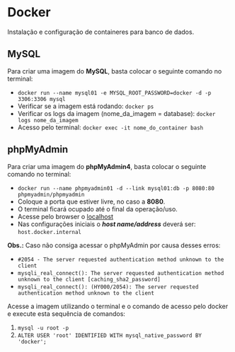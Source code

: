 # Docker

Instalação e configuração de containeres para banco de dados.

## MySQL

Para criar uma imagem do **MySQL**, basta colocar o seguinte comando no terminal:

* ```docker run --name mysql01 -e MYSQL_ROOT_PASSWORD=docker -d -p 3306:3306 mysql```
* Verificar se a imagem está rodando: ```docker ps```
* Verificar os logs da imagem (nome_da_imagem = database): ```docker logs nome_da_imagem```
* Acesso pelo terminal: ```docker exec -it nome_do_container bash```

## phpMyAdmin

Para criar uma imagem do **phpMyAdmin4**, basta colocar o seguinte comando no terminal:

* ```docker run --name phpmyadmin01 -d --link mysql01:db -p 8080:80 phpmyadmin/phpmyadmin```
* Coloque a porta que estiver livre, no caso a **8080**.
* O terminal ficará ocupado até o final da operação/uso.
* Acesse pelo browser o [localhost](http://localhost:8080/ "localhost")
* Nas configurações iniciais o **_host name/address_** deverá ser: ```host.docker.internal```

**Obs.:** Caso não consiga acessar o phpMyAdmin por causa desses erros:

* ```#2054 - The server requested authentication method unknown to the client```
* ```mysqli_real_connect(): The server requested authentication method unknown to the client [caching_sha2_password]```
* ```mysqli_real_connect(): (HY000/2054): The server requested authentication method unknown to the client```

Acesse a imagem utilizando o terminal e o comando de acesso pelo docker e execute esta sequência de comandos:

1. ```mysql -u root -p```
2. ```ALTER USER 'root' IDENTIFIED WITH mysql_native_password BY 'docker';```
